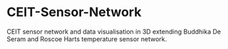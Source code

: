 CEIT-Sensor-Network
===================

CEIT sensor network and data visualisation in 3D extending Buddhika De Seram and Roscoe Harts temperature sensor network.
